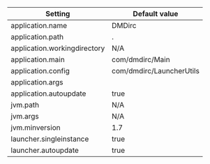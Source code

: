| Setting | Default value |
| --- | --- |
| application.name | DMDirc |
| application.path | . |
| application.workingdirectory | N/A |
| application.main | com/dmdirc/Main |
| application.config | com/dmdirc/LauncherUtils |
| application.args |  |
| application.autoupdate | true |
| jvm.path | N/A |
| jvm.args | N/A |
| jvm.minversion | 1.7 |
| launcher.singleinstance | true |
| launcher.autoupdate | true |
